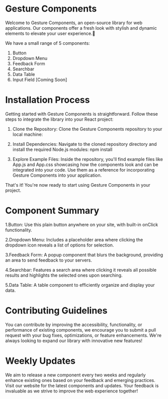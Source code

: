 # Gesture Components
Welcome to Gesture Components, an open-source library for web applications. Our components offer a fresh look with stylish and dynamic elements to elevate your user experience.🚀

We have a small range of 5 components:
1) Button
2) Dropdown Menu
3) Feedback Form
4) Searchbar
5) Data Table
6) Input Field [Coming Soon]

# Installation Process
Getting started with Gesture Components is straightforward. Follow these steps to integrate the library into your React project:

1. Clone the Repository:
Clone the Gesture Components repository to your local machine:

2. Install Dependencies:
Navigate to the cloned repository directory and install the required Node.js modules:
npm install

3. Explore Example Files:
Inside the repository, you'll find example files like App.js and App.css showcasing how the components look and can be integrated into your code. Use them as a reference for incorporating Gesture Components into your application.

That's it! You're now ready to start using Gesture Components in your project.

# Component Summary
1.Button:
Use this plain button anywhere on your site, with built-in onClick functionality.

2.Dropdown Menu:
Includes a placeholder area where clicking the dropdown icon reveals a list of options for selection.

3.Feedback Form:
A popup component that blurs the background, providing an area to send feedback to your servers.

4.Searchbar:
Features a search area where clicking it reveals all possible results and highlights the selected ones upon searching.

5.Data Table:
A table component to efficiently organize and display your data.

# Contributing Guidelines
You can contribute by improving the accessibility, functionality, or performance of existing components, we encourage you to submit a pull request with your bug fixes, optimizations, or feature enhancements. We're always looking to expand our library with innovative new features!

# Weekly Updates
We aim to release a new component every two weeks and regularly enhance existing ones based on your feedback and emerging practices. Visit our website for the latest components and updates. Your feedback is invaluable as we strive to improve the web experience together!

